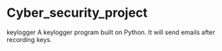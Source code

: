 # Cyber_security_project
keylogger
A keylogger program built on Python.
It will send emails after recording keys.
